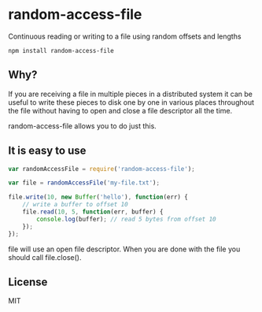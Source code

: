 # random-access-file

Continuous reading or writing to a file using random offsets and lengths

	npm install random-access-file

## Why?

If you are receiving a file in multiple pieces in a distributed system it can be useful to write
these pieces to disk one by one in various places throughout the file without having to open and
close a file descriptor all the time.

random-access-file allows you to do just this.

## It is easy to use

``` js
var randomAccessFile = require('random-access-file');

var file = randomAccessFile('my-file.txt');

file.write(10, new Buffer('hello'), function(err) {
    // write a buffer to offset 10
    file.read(10, 5, function(err, buffer) {
        console.log(buffer); // read 5 bytes from offset 10
    });
});
```

file will use an open file descriptor. When you are done with the file you should call file.close().

## License

MIT